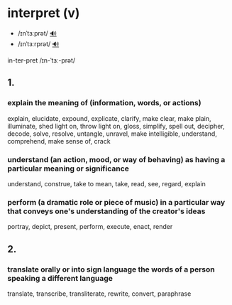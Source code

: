 # interpret (v)

- /ɪnˈtɜːprət/ [🔊](https://www.oxfordlearnersdictionaries.com/media/english/uk_pron/i/int/inter/interpret__gb_3.mp3)
- /ɪnˈtɜːrprət/ [🔊](https://www.oxfordlearnersdictionaries.com/media/english/us_pron/i/int/inter/interpret__us_1.mp3)

in-ter-pret /ɪn-ˈtɜː-prət/

## 1.

### explain the meaning of (information, words, or actions)

explain, elucidate, expound, explicate, clarify, make clear, make plain, illuminate, shed light on, throw light on, gloss, simplify, spell out, decipher, decode, solve, resolve, untangle, unravel, make intelligible, understand, comprehend, make sense of, crack

### understand (an action, mood, or way of behaving) as having a particular meaning or significance

understand, construe, take to mean, take, read, see, regard, explain

### perform (a dramatic role or piece of music) in a particular way that conveys one's understanding of the creator's ideas

portray, depict, present, perform, execute, enact, render

## 2.

### translate orally or into sign language the words of a person speaking a different language

translate, transcribe, transliterate, rewrite, convert, paraphrase